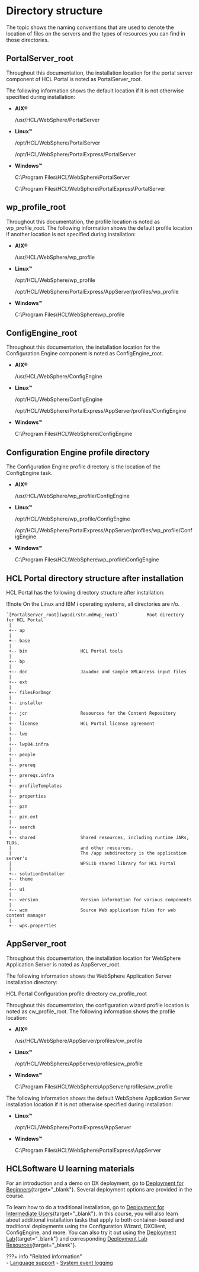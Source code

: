 # Directory structure

The topic shows the naming conventions that are used to denote the location of files on the servers and the types of resources you can find in those directories.

## PortalServer_root

Throughout this documentation, the installation location for the portal server component of HCL Portal is noted as PortalServer_root.

The following information shows the default location if it is not otherwise specified during installation:

-   **AIX®**

    /usr/HCL/WebSphere/PortalServer

-   **Linux™**

    /opt/HCL/WebSphere/PortalServer

    /opt/HCL/WebSphere/PortalExpress/PortalServer

-   **Windows™**

    C:\\Program Files\HCL\WebSphere\PortalServer
    
    C:\\Program Files\HCL\WebSphere\PortalExpress\PortalServer


## wp_profile_root

Throughout this documentation, the profile location is noted as wp_profile_root. The following information shows the default profile location if another location is not specified during installation:

-   **AIX®**

    /usr/HCL/WebSphere/wp_profile

-   **Linux™**

    /opt/HCL/WebSphere/wp_profile

    /opt/HCL/WebSphere/PortalExpress/AppServer/profiles/wp_profile

-   **Windows™**

    C:\\Program Files\HCL\WebSphere\wp_profile


## ConfigEngine_root

Throughout this documentation, the installation location for the Configuration Engine component is noted as ConfigEngine_root.

-   **AIX®**

    /usr/HCL/WebSphere/ConfigEngine

-   **Linux™**

    /opt/HCL/WebSphere/ConfigEngine

    /opt/HCL/WebSphere/PortalExpress/AppServer/profiles/ConfigEngine

-   **Windows™**

    C:\\Program Files\HCL\WebSphere\ConfigEngine


## Configuration Engine profile directory

The Configuration Engine profile directory is the location of the ConfigEngine task.

-   **AIX®**

    /usr/HCL/WebSphere/wp_profile/ConfigEngine

-   **Linux™**

    /opt/HCL/WebSphere/wp_profile/ConfigEngine

    /opt/HCL/WebSphere/PortalExpress/AppServer/profiles/wp_profile/ConfigEngine

-   **Windows™**

    C:\\Program Files\HCL\WebSphere\wp_profile\ConfigEngine


## HCL Portal directory structure after installation

HCL Portal has the following directory structure after installation:

!!!note
    On the Linux and IBM i operating systems, all directories are r/o.

```
`[PortalServer_root](wpsdirstr.md#wp_root)`          Root directory for HCL Portal
 |
 +-- ap
 |
 +-- base
 |
 +-- bin                    HCL Portal tools
 |
 +-- bp
 |
 +-- doc                    Javadoc and sample XMLAccess input files
 |
 +-- ext                    
 |
 +-- filesForDmgr            
 |
 +-- installer  
 |
 +-- jcr                    Resources for the Content Repository
 |
 +-- license                HCL Portal license agreement
 |
 +-- lwo   
 |
 +-- lwp04.infra         
 |
 +-- people                 
 |
 +-- prereq                 
 |
 +-- prereqs.infra          
 |
 +-- profileTemplates          
 |
 +-- properties             
 |
 +-- pzn                    
 |
 +-- pzn.ext                
 |
 +-- search                 
 |
 +-- shared                 Shared resources, including runtime JARs, TLDs, 
 |                          and other resources. 
 |                          The /app subdirectory is the application server's 
 |                          WPSLib shared library for HCL Portal
 |
 +-- solutionInstaller
 +-- theme 
 |
 +-- ui 
 |
 +-- version                Version information for various components
 |
 +-- wcm                    Source Web application files for web content manager
 |
 +-- wps.properties                    
```

## AppServer_root

Throughout this documentation, the installation location for WebSphere Application Server is noted as AppServer_root.

The following information shows the WebSphere Application Server installation directory:

HCL Portal Configuration profile directory cw_profile_root

Throughout this documentation, the configuration wizard profile location is noted as cw_profile_root. The following information shows the profile location:

-   **AIX®**

    /usr/HCL/WebSphere/AppServer/profiles/cw_profile

-   **Linux™**

    /opt/HCL/WebSphere/AppServer/profiles/cw_profile

-   **Windows™**

    C:\\Program Files\HCL\WebSphere\AppServer\profiles\cw_profile

The following information shows the default WebSphere Application Server installation location if it is not otherwise specified during installation:

-   **Linux™**

    /opt/HCL/WebSphere/PortalExpress/AppServer

-   **Windows™**

    C:\\Program Files\HCL\WebSphere\PortalExpress\AppServer

## HCLSoftware U learning materials

For an introduction and a demo on DX deployment, go to [Deployment for Beginners](https://hclsoftwareu.hcltechsw.com/component/axs/?view=sso_config&id=3&forward=https%3A%2F%2Fhclsoftwareu.hcltechsw.com%2Fcourses%2Flesson%2F%3Fid%3D1479){target="_blank"}. Several deployment options are provided in the course.

To learn how to do a traditional installation, go to [Deployment for Intermediate Users](https://hclsoftwareu.hcltechsw.com/component/axs/?view=sso_config&id=3&forward=https%3A%2F%2Fhclsoftwareu.hcltechsw.com%2Fcourses%2Flesson%2F%3Fid%3D3086){target="_blank"}. In this course, you will also learn about additional installation tasks that apply to both container-based and traditional deployments using the Configuration Wizard, DXClient, ConfigEngine, and more. You can also try it out using the [Deployment Lab](https://hclsoftwareu.hcltechsw.com/images/Lc4sMQCcN5uxXmL13gSlsxClNTU3Mjc3NTc4MTc2/DS_Academy/DX/Administrator/HDX-ADM-200_Deployment_Lab.pdf){target="_blank"} and corresponding [Deployment Lab Resources](https://hclsoftwareu.hcltechsw.com/images/Lc4sMQCcN5uxXmL13gSlsxClNTU3Mjc3NTc4MTc2/DS_Academy/DX/Administrator/HDX-ADM-200_Deployment_Lab_Resources.zip){target="_blank"}.

???+ info "Related information"  
    -   [Language support](../deployment/manage/portal_admin_tools/language_support/index.md)
    -   [System event logging](../deployment/manage/troubleshooting/logging_and_tracing/adsyslog.md)

